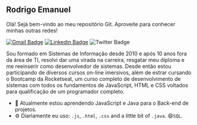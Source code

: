## Rodrigo Emanuel

Olá! Sejá bem-vindo ao meu repositório Git. Aproveite para conhecer minhas outras redes!

[![Gmail Badge](https://img.shields.io/badge/-drigosantos@gmail.com-c14438?style=flat-square&logo=Gmail&logoColor=white&link=mailto:drigosantos@gmail.com)](mailto:drigosantos@gmail.com) [![Linkedin Badge](https://img.shields.io/badge/-rodrigo81-blue?style=flat-square&logo=Linkedin&logoColor=white&link=https://www.linkedin.com/in/rodrigo81/)](https://www.linkedin.com/in/rodrigo81/) ![Twitter Badge](https://img.shields.io/badge/-@drigosantos-1ca0f1?style=flat-square&labelColor=1ca0f1&logo=twitter&logoColor=white&link=https://twitter.com/drigosantos)

Sou formado em Sistemas de Informação desde 2010 e após 10 anos fora da área de TI, resolvi dar uma virada na carreira, resgatar meu diploma e me reeinserir como desenvolvedor de sistemas. Desde então estou participando de diversos cursos on-line imersivos, além de estrar cursando o Bootcamp da Rocketseat, um curso completo de desenvolvimento de sistemas com todos os fundamentos de JavaScript, HTML e CSS voltados para qualificação de um programador completo.

- 🌱 Atualmente estou aprendendo JavaScript e Java para o Back-end de projetos.
- ⚙️ Diariamente eu uso: `.js`, `.html`, `.css` and a little bit of `.java`. 😄`SQL`.

<!--
**drigosantos81/drigosantos81** is a ✨ _special_ ✨ repository because its `README.md` (this file) appears on your GitHub profile.

Here are some ideas to get you started:

- 🔭 I’m currently working on ...
- 🌱 I’m currently learning ...
- 👯 I’m looking to collaborate on ...
- 🤔 I’m looking for help with ...
- 💬 Ask me about ...
- 📫 How to reach me: ...
- 😄 Pronouns: ...
- ⚡ Fun fact: ...
-->
